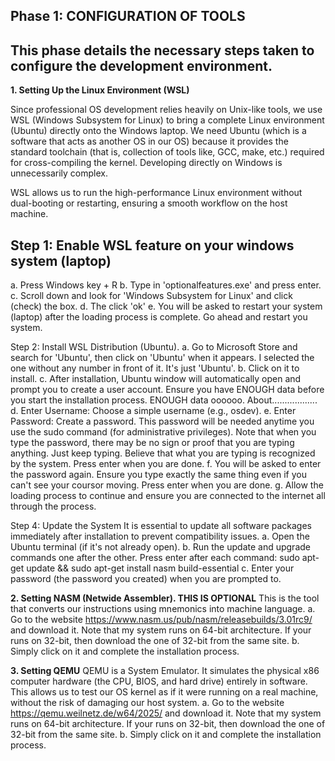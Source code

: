 **Phase 1: CONFIGURATION OF TOOLS**
---
This phase details the necessary steps taken to configure the development environment.
----------------------------------------------------------------------------------------------
**1. Setting Up the Linux Environment (WSL)**

Since professional OS development relies heavily on Unix-like tools, we use WSL (Windows Subsystem for Linux) to bring a complete Linux environment (Ubuntu) directly onto the Windows laptop. We need Ubuntu (which is a software that acts as another OS in our OS) because it provides the standard toolchain (that is, collection of tools like, GCC, make, etc.) required for cross-compiling the kernel. Developing directly on Windows is unnecessarily complex.

WSL allows us to run the high-performance Linux environment without dual-booting or restarting, ensuring a smooth workflow on the host machine.

Step 1: Enable WSL feature on your windows system (laptop)
---
a. Press Windows key + R
b. Type in 'optionalfeatures.exe' and press enter.
c. Scroll down and look for 'Windows Subsystem for Linux' and click (check) the box.
d. The click 'ok'
e. You will be asked to restart your system (laptop) after the loading process is complete. Go ahead and restart you system.

Step 2: Install WSL Distribution (Ubuntu).
a. Go to Microsoft Store and search for 'Ubuntu', then click on 'Ubuntu' when it appears. I selected the one without any number in front of it. It's just 'Ubuntu'.
b. Click on it to install.
c. After installation, Ubuntu window will automatically open and prompt you to create a user account. Ensure you have ENOUGH data before you start the installation process. ENOUGH data oooooo. About..................
d. Enter Username: Choose a simple username (e.g., osdev).
e. Enter Password: Create a password. This password will be needed anytime you use the sudo command (for administrative privileges). Note that when you type the password, there may be no sign or proof that you are typing anything. Just keep typing. Believe that what you are typing is recognized by the system. Press enter when you are done.
f. You will be asked to enter the password again. Ensure you type exactly the same thing even if you can't see your coursor moving. Press enter when you are done.
g. Allow the loading process to continue and ensure you are connected to the internet all through the process.

Step 4: Update the System
It is essential to update all software packages immediately after installation to prevent compatibility issues.
a. Open the Ubuntu terminal (if it's not already open).
b. Run the update and upgrade commands one after the other. Press enter after each command:
    sudo apt-get update && sudo apt-get install nasm build-essential
c. Enter your password (the password you created) when you are prompted to.

**2. Setting NASM (Netwide Assembler). THIS IS OPTIONAL**
This is the tool that converts our instructions using mnemonics into machine language.
a. Go to the website https://www.nasm.us/pub/nasm/releasebuilds/3.01rc9/ and download it. Note that my system runs on 64-bit architecture. If your runs on 32-bit, then download the one of 32-bit from the same site. 
b. Simply click on it and complete the installation process.

**3. Setting QEMU**
QEMU is a System Emulator. It simulates the physical x86 computer hardware (the CPU, BIOS, and hard drive) entirely in software. This allows us to test our OS kernel as if it were running on a real machine, without the risk of damaging our host system.
a. Go to the website https://qemu.weilnetz.de/w64/2025/ and download it. Note that my system runs on 64-bit architecture. If your runs on 32-bit, then download the one of 32-bit from the same site. 
b. Simply click on it and complete the installation process.
